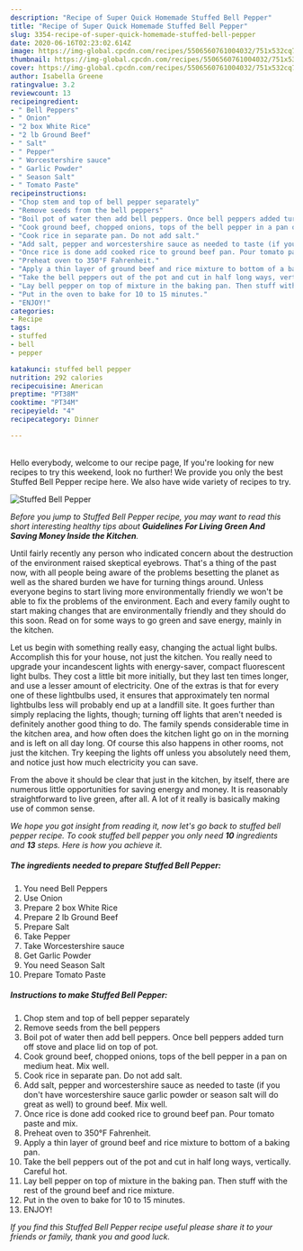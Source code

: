 ```yaml
---
description: "Recipe of Super Quick Homemade Stuffed Bell Pepper"
title: "Recipe of Super Quick Homemade Stuffed Bell Pepper"
slug: 3354-recipe-of-super-quick-homemade-stuffed-bell-pepper
date: 2020-06-16T02:23:02.614Z
image: https://img-global.cpcdn.com/recipes/5506560761004032/751x532cq70/stuffed-bell-pepper-recipe-main-photo.jpg
thumbnail: https://img-global.cpcdn.com/recipes/5506560761004032/751x532cq70/stuffed-bell-pepper-recipe-main-photo.jpg
cover: https://img-global.cpcdn.com/recipes/5506560761004032/751x532cq70/stuffed-bell-pepper-recipe-main-photo.jpg
author: Isabella Greene
ratingvalue: 3.2
reviewcount: 13
recipeingredient:
- " Bell Peppers"
- " Onion"
- "2 box White Rice"
- "2 lb Ground Beef"
- " Salt"
- " Pepper"
- " Worcestershire sauce"
- " Garlic Powder"
- " Season Salt"
- " Tomato Paste"
recipeinstructions:
- "Chop stem and top of bell pepper separately"
- "Remove seeds from the bell peppers"
- "Boil pot of water then add bell peppers. Once bell peppers added turn off stove and place lid on top of pot."
- "Cook ground beef, chopped onions, tops of the bell pepper in a pan on medium heat. Mix well."
- "Cook rice in separate pan. Do not add salt."
- "Add salt, pepper and worcestershire sauce as needed to taste (if you don&#39;t have worcestershire sauce garlic powder or season salt will do great as well) to ground beef. Mix well."
- "Once rice is done add cooked rice to ground beef pan. Pour tomato paste and mix."
- "Preheat oven to 350°F Fahrenheit."
- "Apply a thin layer of ground beef and rice mixture to bottom of a baking pan."
- "Take the bell peppers out of the pot and cut in half long ways, vertically. Careful hot."
- "Lay bell pepper on top of mixture in the baking pan. Then stuff with the rest of the ground beef and rice mixture."
- "Put in the oven to bake for 10 to 15 minutes."
- "ENJOY!"
categories:
- Recipe
tags:
- stuffed
- bell
- pepper

katakunci: stuffed bell pepper 
nutrition: 292 calories
recipecuisine: American
preptime: "PT38M"
cooktime: "PT34M"
recipeyield: "4"
recipecategory: Dinner

---
```

<br>
Hello everybody, welcome to our recipe page, If you're looking for new recipes to try this weekend, look no further! We provide you only the best Stuffed Bell Pepper recipe here. We also have wide variety of recipes to try.
<br>


![Stuffed Bell Pepper](https://img-global.cpcdn.com/recipes/5506560761004032/751x532cq70/stuffed-bell-pepper-recipe-main-photo.jpg)

<i>Before you jump to Stuffed Bell Pepper recipe, you may want to read this short interesting healthy tips about 
<strong>Guidelines For Living Green And Saving Money Inside the Kitchen</strong>.</i>
</br>

Until fairly recently any person who indicated concern about the destruction of the environment raised skeptical eyebrows. That's a thing of the past now, with all people being aware of the problems besetting the planet as well as the shared burden we have for turning things around. Unless everyone begins to start living more environmentally friendly we won't be able to fix the problems of the environment. Each and every family ought to start making changes that are environmentally friendly and they should do this soon. Read on for some ways to go green and save energy, mainly in the kitchen.

Let us begin with something really easy, changing the actual light bulbs. Accomplish this for your house, not just the kitchen. You really need to upgrade your incandescent lights with energy-saver, compact fluorescent light bulbs. They cost a little bit more initially, but they last ten times longer, and use a lesser amount of electricity. One of the extras is that for every one of these lightbulbs used, it ensures that approximately ten normal lightbulbs less will probably end up at a landfill site. It goes further than simply replacing the lights, though; turning off lights that aren't needed is definitely another good thing to do. The family spends considerable time in the kitchen area, and how often does the kitchen light go on in the morning and is left on all day long. Of course this also happens in other rooms, not just the kitchen. Try keeping the lights off unless you absolutely need them, and notice just how much electricity you can save.

From the above it should be clear that just in the kitchen, by itself, there are numerous little opportunities for saving energy and money. It is reasonably straightforward to live green, after all. A lot of it really is basically making use of common sense.


<i>We hope you got insight from reading it, now let's go back to stuffed bell pepper recipe. To cook stuffed bell pepper you only need <strong>10</strong> ingredients and <strong>13</strong> steps. Here is how you achieve it.
</i>

##### The ingredients needed to prepare Stuffed Bell Pepper:

1. You need  Bell Peppers
1. Use  Onion
1. Prepare 2 box White Rice
1. Prepare 2 lb Ground Beef
1. Prepare  Salt
1. Take  Pepper
1. Take  Worcestershire sauce
1. Get  Garlic Powder
1. You need  Season Salt
1. Prepare  Tomato Paste


##### Instructions to make Stuffed Bell Pepper:

1. Chop stem and top of bell pepper separately
1. Remove seeds from the bell peppers
1. Boil pot of water then add bell peppers. Once bell peppers added turn off stove and place lid on top of pot.
1. Cook ground beef, chopped onions, tops of the bell pepper in a pan on medium heat. Mix well.
1. Cook rice in separate pan. Do not add salt.
1. Add salt, pepper and worcestershire sauce as needed to taste (if you don&#39;t have worcestershire sauce garlic powder or season salt will do great as well) to ground beef. Mix well.
1. Once rice is done add cooked rice to ground beef pan. Pour tomato paste and mix.
1. Preheat oven to 350°F Fahrenheit.
1. Apply a thin layer of ground beef and rice mixture to bottom of a baking pan.
1. Take the bell peppers out of the pot and cut in half long ways, vertically. Careful hot.
1. Lay bell pepper on top of mixture in the baking pan. Then stuff with the rest of the ground beef and rice mixture.
1. Put in the oven to bake for 10 to 15 minutes.
1. ENJOY!


<i>If you find this Stuffed Bell Pepper recipe useful please share it to your friends or family, thank you and good luck.</i>

